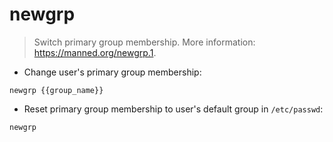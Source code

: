 # newgrp

> Switch primary group membership.
> More information: <https://manned.org/newgrp.1>.

- Change user's primary group membership:

`newgrp {{group_name}}`

- Reset primary group membership to user's default group in `/etc/passwd`:

`newgrp`

